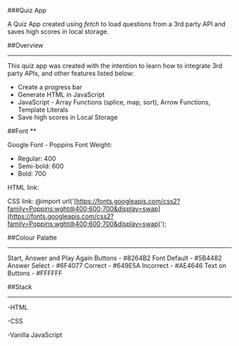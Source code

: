 ###Quiz App

A Quiz App created using *fetch* to load questions from a 3rd party API and saves high scores in local storage.

##Overview
***

This quiz app was created with the intention to learn how to integrate 3rd party APIs, and other features listed below:

- Create a progress bar
- Generate HTML in JavaScript
- JavaScript - Array Functions (splice, map, sort), Arrow Functions, Template Literals
- Save high scores in Local Storage

##Font
**

Google Font - Poppins
Font Weight:

- Regular: 400
- Semi-bold: 600
- Bold: 700

HTML link:
<link href="[https://fonts.googleapis.com/css2?family=Poppins:wght@400;600;700&display=swap](https://fonts.googleapis.com/css2?family=Poppins:wght@400;600;700&display=swap)" rel="stylesheet">

CSS link:
@import url('[https://fonts.googleapis.com/css2?family=Poppins:wght@400;600;700&display=swap](https://fonts.googleapis.com/css2?family=Poppins:wght@400;600;700&display=swap)');

##Colour Palatte
***
Start, Answer and Play Again Buttons - #8264B2
Font Default - #5B4482
Answer Select - #6F4077
Correct - #649E5A
Incorrect - #AE4646
Text on Buttons - #FFFFFF

##Stack
***

-HTML

-CSS

-Vanilla JavaScript